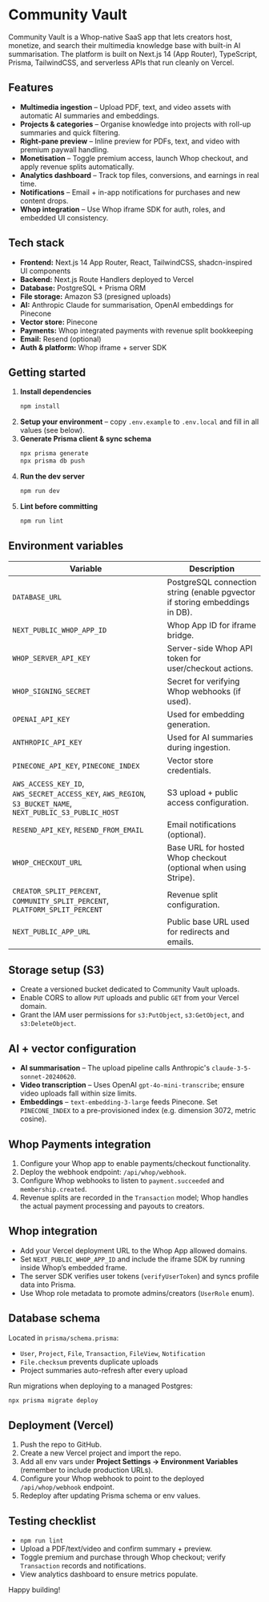# Community Vault

Community Vault is a Whop-native SaaS app that lets creators host, monetize, and search their multimedia knowledge base with built-in AI summarisation. The platform is built on Next.js 14 (App Router), TypeScript, Prisma, TailwindCSS, and serverless APIs that run cleanly on Vercel.

## Features
- **Multimedia ingestion** – Upload PDF, text, and video assets with automatic AI summaries and embeddings.
- **Projects & categories** – Organise knowledge into projects with roll-up summaries and quick filtering.
- **Right-pane preview** – Inline preview for PDFs, text, and video with premium paywall handling.
- **Monetisation** – Toggle premium access, launch Whop checkout, and apply revenue splits automatically.
- **Analytics dashboard** – Track top files, conversions, and earnings in real time.
- **Notifications** – Email + in-app notifications for purchases and new content drops.
- **Whop integration** – Use Whop iframe SDK for auth, roles, and embedded UI consistency.

## Tech stack
- **Frontend:** Next.js 14 App Router, React, TailwindCSS, shadcn-inspired UI components
- **Backend:** Next.js Route Handlers deployed to Vercel
- **Database:** PostgreSQL + Prisma ORM
- **File storage:** Amazon S3 (presigned uploads)
- **AI:** Anthropic Claude for summarisation, OpenAI embeddings for Pinecone
- **Vector store:** Pinecone
- **Payments:** Whop integrated payments with revenue split bookkeeping
- **Email:** Resend (optional)
- **Auth & platform:** Whop iframe + server SDK

## Getting started
1. **Install dependencies**
   ```bash
   npm install
   ```
2. **Setup your environment** – copy `.env.example` to `.env.local` and fill in all values (see below).
3. **Generate Prisma client & sync schema**
   ```bash
   npx prisma generate
   npx prisma db push
   ```
4. **Run the dev server**
   ```bash
   npm run dev
   ```
5. **Lint before committing**
   ```bash
   npm run lint
   ```

## Environment variables
| Variable | Description |
| --- | --- |
| `DATABASE_URL` | PostgreSQL connection string (enable pgvector if storing embeddings in DB). |
| `NEXT_PUBLIC_WHOP_APP_ID` | Whop App ID for iframe bridge. |
| `WHOP_SERVER_API_KEY` | Server-side Whop API token for user/checkout actions. |
| `WHOP_SIGNING_SECRET` | Secret for verifying Whop webhooks (if used). |
| `OPENAI_API_KEY` | Used for embedding generation. |
| `ANTHROPIC_API_KEY` | Used for AI summaries during ingestion. |
| `PINECONE_API_KEY`, `PINECONE_INDEX` | Vector store credentials. |
| `AWS_ACCESS_KEY_ID`, `AWS_SECRET_ACCESS_KEY`, `AWS_REGION`, `S3_BUCKET_NAME`, `NEXT_PUBLIC_S3_PUBLIC_HOST` | S3 upload + public access configuration. |
| `RESEND_API_KEY`, `RESEND_FROM_EMAIL` | Email notifications (optional). |
| `WHOP_CHECKOUT_URL` | Base URL for hosted Whop checkout (optional when using Stripe). |
| `CREATOR_SPLIT_PERCENT`, `COMMUNITY_SPLIT_PERCENT`, `PLATFORM_SPLIT_PERCENT` | Revenue split configuration. |
| `NEXT_PUBLIC_APP_URL` | Public base URL used for redirects and emails. |

## Storage setup (S3)
- Create a versioned bucket dedicated to Community Vault uploads.
- Enable CORS to allow `PUT` uploads and public `GET` from your Vercel domain.
- Grant the IAM user permissions for `s3:PutObject`, `s3:GetObject`, and `s3:DeleteObject`.

## AI + vector configuration
- **AI summarisation** – The upload pipeline calls Anthropic's `claude-3-5-sonnet-20240620`.
- **Video transcription** – Uses OpenAI `gpt-4o-mini-transcribe`; ensure video uploads fall within size limits.
- **Embeddings** – `text-embedding-3-large` feeds Pinecone. Set `PINECONE_INDEX` to a pre-provisioned index (e.g. dimension 3072, metric cosine).

## Whop Payments integration
1. Configure your Whop app to enable payments/checkout functionality.
2. Deploy the webhook endpoint: `/api/whop/webhook`.
3. Configure Whop webhooks to listen to `payment.succeeded` and `membership.created`.
4. Revenue splits are recorded in the `Transaction` model; Whop handles the actual payment processing and payouts to creators.

## Whop integration
- Add your Vercel deployment URL to the Whop App allowed domains.
- Set `NEXT_PUBLIC_WHOP_APP_ID` and include the iframe SDK by running inside Whop’s embedded frame.
- The server SDK verifies user tokens (`verifyUserToken`) and syncs profile data into Prisma.
- Use Whop role metadata to promote admins/creators (`UserRole` enum).

## Database schema
Located in `prisma/schema.prisma`:
- `User`, `Project`, `File`, `Transaction`, `FileView`, `Notification`
- `File.checksum` prevents duplicate uploads
- Project summaries auto-refresh after every upload

Run migrations when deploying to a managed Postgres:
```bash
npx prisma migrate deploy
```

## Deployment (Vercel)
1. Push the repo to GitHub.
2. Create a new Vercel project and import the repo.
3. Add all env vars under **Project Settings → Environment Variables** (remember to include production URLs).
4. Configure your Whop webhook to point to the deployed `/api/whop/webhook` endpoint.
5. Redeploy after updating Prisma schema or env values.

## Testing checklist
- `npm run lint`
- Upload a PDF/text/video and confirm summary + preview.
- Toggle premium and purchase through Whop checkout; verify `Transaction` records and notifications.
- View analytics dashboard to ensure metrics populate.

Happy building!




